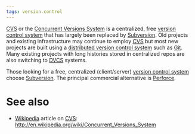 ```yaml
---
tags: version.control
---
```


[CVS](/wiki/CVS) or the [Concurrent Versions System](/wiki/Concurrent_Versions_System) is a centralized, free [version control system](/wiki/version_control_system) that has largely been replaced by [Subversion](/wiki/Subversion). Old projects and existing infrastructure may continue to employ [CVS](/wiki/CVS) but most new projects are built using a [distributed version control system](/wiki/distributed_version_control_system) such as [Git](/wiki/Git). Many existing projects with long histories stored in centralized repos are also switching to [DVCS](/wiki/DVCS) systems.

Those looking for a free, centralized (client/server) [version control system](/wiki/version_control_system) choose [Subversion](/wiki/Subversion). The principal commercial alternative is [Perforce](/wiki/Perforce).

# See also

-   [Wikipedia](/wiki/Wikipedia) article on [CVS](/wiki/CVS): <http://en.wikipedia.org/wiki/Concurrent_Versions_System>

